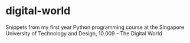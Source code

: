 # digital-world
Snippets from my first year Python programming course at the Singapore University of Technology and Design, 10.009 - The Digital World
